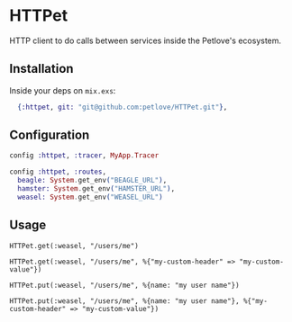 # HTTPet

HTTP client to do calls between services inside the Petlove's ecosystem.

## Installation

Inside your deps on `mix.exs`:

```elixir
  {:httpet, git: "git@github.com:petlove/HTTPet.git"},
```

## Configuration

```elixir
config :httpet, :tracer, MyApp.Tracer

config :httpet, :routes,
  beagle: System.get_env("BEAGLE_URL"),
  hamster: System.get_env("HAMSTER_URL"),
  weasel: System.get_env("WEASEL_URL")
```

## Usage

`HTTPet.get(:weasel, "/users/me")`

`HTTPet.get(:weasel, "/users/me", %{"my-custom-header" => "my-custom-value"})`

`HTTPet.put(:weasel, "/users/me", %{name: "my user name"})`

`HTTPet.put(:weasel, "/users/me", %{name: "my user name"}, %{"my-custom-header" => "my-custom-value"})`
